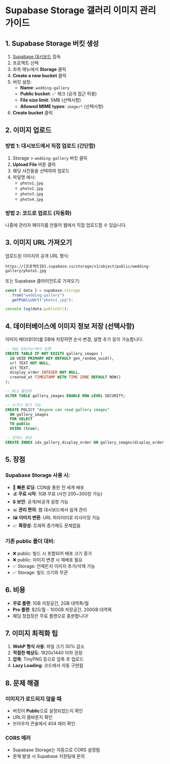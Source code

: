 # Supabase Storage 갤러리 이미지 관리 가이드

## 1. Supabase Storage 버킷 생성

1. [Supabase 대시보드](https://supabase.com) 접속
2. 프로젝트 선택
3. 좌측 메뉴에서 **Storage** 클릭
4. **Create a new bucket** 클릭
5. 버킷 설정:
   - **Name**: `wedding-gallery`
   - **Public bucket**: ✅ 체크 (공개 접근 허용)
   - **File size limit**: 5MB (선택사항)
   - **Allowed MIME types**: `image/*` (선택사항)
6. **Create bucket** 클릭

## 2. 이미지 업로드

### 방법 1: 대시보드에서 직접 업로드 (간단함)

1. Storage > `wedding-gallery` 버킷 클릭
2. **Upload File** 버튼 클릭
3. 웨딩 사진들을 선택하여 업로드
4. 파일명 예시:
   - `photo1.jpg`
   - `photo2.jpg`
   - `photo3.jpg`
   - `photo4.jpg`

### 방법 2: 코드로 업로드 (자동화)

나중에 관리자 페이지를 만들어 웹에서 직접 업로드할 수 있습니다.

## 3. 이미지 URL 가져오기

업로드된 이미지의 공개 URL 형식:

```
https://{프로젝트ID}.supabase.co/storage/v1/object/public/wedding-gallery/photo1.jpg
```

또는 Supabase 클라이언트로 가져오기:

```typescript
const { data } = supabase.storage
  .from("wedding-gallery")
  .getPublicUrl("photo1.jpg");

console.log(data.publicUrl);
```

## 4. 데이터베이스에 이미지 정보 저장 (선택사항)

이미지 메타데이터를 DB에 저장하면 순서 변경, 설명 추가 등이 가능합니다.

```sql
-- SQL Editor에서 실행
CREATE TABLE IF NOT EXISTS gallery_images (
  id UUID PRIMARY KEY DEFAULT gen_random_uuid(),
  url TEXT NOT NULL,
  alt TEXT,
  display_order INTEGER NOT NULL,
  created_at TIMESTAMP WITH TIME ZONE DEFAULT NOW()
);

-- RLS 활성화
ALTER TABLE gallery_images ENABLE ROW LEVEL SECURITY;

-- 누구나 읽기 가능
CREATE POLICY "Anyone can read gallery images"
  ON gallery_images
  FOR SELECT
  TO public
  USING (true);

-- 인덱스 생성
CREATE INDEX idx_gallery_display_order ON gallery_images(display_order);
```

## 5. 장점

### Supabase Storage 사용 시:

- 🚀 **빠른 로딩**: CDN을 통한 전 세계 배포
- 💰 **무료 시작**: 1GB 무료 (사진 200~300장 가능)
- 🔒 **보안**: 공개/비공개 설정 가능
- 📊 **관리 편의**: 웹 대시보드에서 쉽게 관리
- 🖼️ **이미지 변환**: URL 파라미터로 리사이징 가능
- 📈 **확장성**: 트래픽 증가해도 문제없음

### 기존 public 폴더 대비:

- ❌ public: 빌드 시 포함되어 배포 크기 증가
- ❌ public: 이미지 변경 시 재배포 필요
- ✅ Storage: 언제든지 이미지 추가/삭제 가능
- ✅ Storage: 빌드 크기와 무관

## 6. 비용

- **무료 플랜**: 1GB 저장공간, 2GB 대역폭/월
- **Pro 플랜**: $25/월 - 100GB 저장공간, 200GB 대역폭
- 웨딩 청첩장은 무료 플랜으로 충분합니다!

## 7. 이미지 최적화 팁

1. **WebP 형식 사용**: 파일 크기 30% 감소
2. **적절한 해상도**: 1920x1440 이하 권장
3. **압축**: TinyPNG 등으로 압축 후 업로드
4. **Lazy Loading**: 코드에서 자동 구현됨

## 8. 문제 해결

### 이미지가 로드되지 않을 때

- 버킷이 **Public**으로 설정되었는지 확인
- URL이 올바른지 확인
- 브라우저 콘솔에서 404 에러 확인

### CORS 에러

- Supabase Storage는 자동으로 CORS 설정됨
- 문제 발생 시 Supabase 지원팀에 문의
